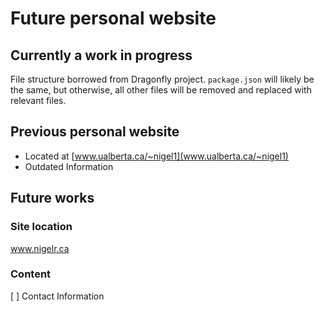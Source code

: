 # Future personal website

## Currently a work in progress
File structure borrowed from Dragonfly project. `package.json` will likely be the same, but otherwise, all other files will be removed and replaced with relevant files. 

## Previous personal website
* Located at [www.ualberta.ca/~nigel1](www.ualberta.ca/~nigel1)
* Outdated Information

## Future works

### Site location
www.nigelr.ca

### Content
[ ] Contact Information
